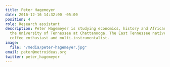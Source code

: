 ```yaml
---
title: Peter Hagemeyer
date: 2016-12-16 14:32:00 -05:00
position: 4
role: Research assistant
description: Peter Hagemeyer is studying economics, history and Africana studies at
  the University of Tennessee at Chattanooga. The East Tennessee native is also a
  coffee enthusiast and multi-instrumentalist.
image:
  file: "/media/peter-hagemeyer.jpg"
email: peter@metroideas.org
twitter: peter_hagemeyer
---
```


